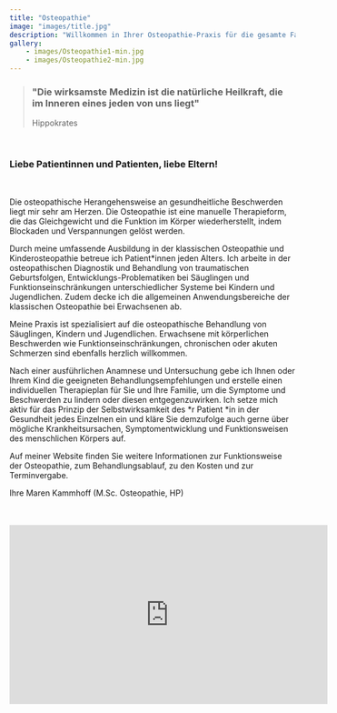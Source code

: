 ```yaml
---
title: "Osteopathie"
image: "images/title.jpg"
description: "Willkommen in Ihrer Osteopathie-Praxis für die gesamte Familie."
gallery:
    - images/Osteopathie1-min.jpg
    - images/Osteopathie2-min.jpg
---
```

 
> ### "Die wirksamste Medizin ist die natürliche Heilkraft, die im Inneren eines jeden von uns liegt"
>Hippokrates  
<br>  

### Liebe Patientinnen und Patienten, liebe Eltern!
<br>

Die osteopathische Herangehensweise an gesundheitliche Beschwerden liegt mir sehr am Herzen. Die Osteopathie ist eine manuelle Therapieform, die das Gleichgewicht und die Funktion im Körper wiederherstellt, indem Blockaden und Verspannungen gelöst werden. 

Durch meine umfassende Ausbildung in der klassischen Osteopathie und Kinderosteopathie betreue ich Patient*innen jeden Alters. Ich arbeite in der osteopathischen Diagnostik und Behandlung von traumatischen Geburtsfolgen, Entwicklungs-Problematiken bei Säuglingen und Funktionseinschränkungen unterschiedlicher Systeme bei Kindern und Jugendlichen. Zudem decke ich die allgemeinen Anwendungsbereiche der klassischen Osteopathie bei Erwachsenen ab.

Meine Praxis ist spezialisiert auf die osteopathische Behandlung von Säuglingen, Kindern und Jugendlichen. Erwachsene mit körperlichen Beschwerden wie Funktionseinschränkungen, chronischen oder akuten Schmerzen sind ebenfalls herzlich willkommen.

Nach einer ausführlichen Anamnese und Untersuchung gebe ich Ihnen oder Ihrem Kind die geeigneten Behandlungsempfehlungen und erstelle einen individuellen Therapieplan für Sie und Ihre Familie, um die Symptome und Beschwerden zu lindern oder diesen entgegenzuwirken. Ich setze mich aktiv für das Prinzip der Selbstwirksamkeit des *r Patient *in in der Gesundheit jedes Einzelnen ein und kläre Sie demzufolge auch gerne über mögliche Krankheitsursachen, Symptomentwicklung und Funktionsweisen des menschlichen Körpers auf.

Auf meiner Website finden Sie weitere Informationen zur Funktionsweise der Osteopathie, zum Behandlungsablauf, zu den Kosten und zur Terminvergabe.

Ihre Maren Kammhoff (M.Sc. Osteopathie, HP)
<br>
<br>
<br>

<div class="video-container">
  <iframe width="560" height="315" src="https://www.youtube.com/embed/qaxLBXQqyVQ?si=_-lRN41HpYZsJjj5" frameborder="0" allow="accelerometer; autoplay; clipboard-write; encrypted-media; gyroscope; picture-in-picture" allowfullscreen></iframe>
</div>